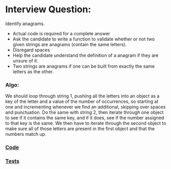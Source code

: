 # Interview Question:

Identify anagrams.

- Actual code is required for a complete answer
- Ask the candidate to write a function to validate whether or not two given strings are anagrams (contain the same letters).
- Disregard spaces
- Help the candidate understand the definition of a anagram if they are unsure of it.
- Two strings are anagrams if one can be built from exactly the same letters as the other.

### Algo:

We should loop through string 1, pushing all the letters into an object as a key of the letter and a value of the number of occurrences, so starting at one and incrementing whenever we find an additional, skipping over spaces and punctuation. Do the same with string 2, then iterate through one object to see if it contains the same key, and if it does, see if the number assigned to that key is the same. We then have to iterate through the second object to make sure all of those letters are present in the first object and that the numbers match up.

### [Code](./anagrams.js)

### [Tests](../../../__tests__/test-anagram.js)
